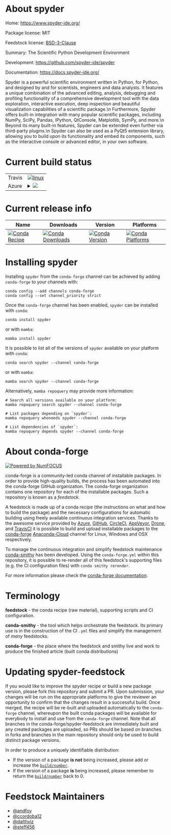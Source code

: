 About spyder
============

Home: https://www.spyder-ide.org/

Package license: MIT

Feedstock license: [BSD-3-Clause](https://github.com/conda-forge/spyder-feedstock/blob/main/LICENSE.txt)

Summary: The Scientific Python Development Environment

Development: https://github.com/spyder-ide/spyder

Documentation: https://docs.spyder-ide.org/

Spyder is a powerful scientific environment written in Python, for Python,
and designed by and for scientists, engineers and data analysts.
It features a unique combination of the advanced editing, analysis,
debugging and profiling functionality of a comprehensive development tool
with the data exploration, interactive execution, deep inspection and
beautiful visualization capabilities of a scientific package.\n
Furthermore, Spyder offers built-in integration with many popular
scientific packages, including NumPy, SciPy, Pandas, IPython, QtConsole,
Matplotlib, SymPy, and more.\n
Beyond its many built-in features, Spyder can be extended even further via
third-party plugins.\n
Spyder can also be used as a PyQt5 extension library, allowing you to build
upon its functionality and embed its components, such as the interactive
console or advanced editor, in your own software.


Current build status
====================


<table><tr>
    <td>Travis</td>
    <td>
      <a href="https://app.travis-ci.com/conda-forge/spyder-feedstock">
        <img alt="linux" src="https://img.shields.io/travis/com/conda-forge/spyder-feedstock/main.svg?label=Linux">
      </a>
    </td>
  </tr>
    
  <tr>
    <td>Azure</td>
    <td>
      <details>
        <summary>
          <a href="https://dev.azure.com/conda-forge/feedstock-builds/_build/latest?definitionId=3589&branchName=main">
            <img src="https://dev.azure.com/conda-forge/feedstock-builds/_apis/build/status/spyder-feedstock?branchName=main">
          </a>
        </summary>
        <table>
          <thead><tr><th>Variant</th><th>Status</th></tr></thead>
          <tbody><tr>
              <td>linux_64_python3.10.____cpython</td>
              <td>
                <a href="https://dev.azure.com/conda-forge/feedstock-builds/_build/latest?definitionId=3589&branchName=main">
                  <img src="https://dev.azure.com/conda-forge/feedstock-builds/_apis/build/status/spyder-feedstock?branchName=main&jobName=linux&configuration=linux%20linux_64_python3.10.____cpython" alt="variant">
                </a>
              </td>
            </tr><tr>
              <td>linux_64_python3.8.____cpython</td>
              <td>
                <a href="https://dev.azure.com/conda-forge/feedstock-builds/_build/latest?definitionId=3589&branchName=main">
                  <img src="https://dev.azure.com/conda-forge/feedstock-builds/_apis/build/status/spyder-feedstock?branchName=main&jobName=linux&configuration=linux%20linux_64_python3.8.____cpython" alt="variant">
                </a>
              </td>
            </tr><tr>
              <td>linux_64_python3.9.____cpython</td>
              <td>
                <a href="https://dev.azure.com/conda-forge/feedstock-builds/_build/latest?definitionId=3589&branchName=main">
                  <img src="https://dev.azure.com/conda-forge/feedstock-builds/_apis/build/status/spyder-feedstock?branchName=main&jobName=linux&configuration=linux%20linux_64_python3.9.____cpython" alt="variant">
                </a>
              </td>
            </tr><tr>
              <td>linux_aarch64_python3.10.____cpython</td>
              <td>
                <a href="https://dev.azure.com/conda-forge/feedstock-builds/_build/latest?definitionId=3589&branchName=main">
                  <img src="https://dev.azure.com/conda-forge/feedstock-builds/_apis/build/status/spyder-feedstock?branchName=main&jobName=linux&configuration=linux%20linux_aarch64_python3.10.____cpython" alt="variant">
                </a>
              </td>
            </tr><tr>
              <td>linux_aarch64_python3.8.____cpython</td>
              <td>
                <a href="https://dev.azure.com/conda-forge/feedstock-builds/_build/latest?definitionId=3589&branchName=main">
                  <img src="https://dev.azure.com/conda-forge/feedstock-builds/_apis/build/status/spyder-feedstock?branchName=main&jobName=linux&configuration=linux%20linux_aarch64_python3.8.____cpython" alt="variant">
                </a>
              </td>
            </tr><tr>
              <td>linux_aarch64_python3.9.____cpython</td>
              <td>
                <a href="https://dev.azure.com/conda-forge/feedstock-builds/_build/latest?definitionId=3589&branchName=main">
                  <img src="https://dev.azure.com/conda-forge/feedstock-builds/_apis/build/status/spyder-feedstock?branchName=main&jobName=linux&configuration=linux%20linux_aarch64_python3.9.____cpython" alt="variant">
                </a>
              </td>
            </tr><tr>
              <td>osx_64_python3.10.____cpython</td>
              <td>
                <a href="https://dev.azure.com/conda-forge/feedstock-builds/_build/latest?definitionId=3589&branchName=main">
                  <img src="https://dev.azure.com/conda-forge/feedstock-builds/_apis/build/status/spyder-feedstock?branchName=main&jobName=osx&configuration=osx%20osx_64_python3.10.____cpython" alt="variant">
                </a>
              </td>
            </tr><tr>
              <td>osx_64_python3.8.____cpython</td>
              <td>
                <a href="https://dev.azure.com/conda-forge/feedstock-builds/_build/latest?definitionId=3589&branchName=main">
                  <img src="https://dev.azure.com/conda-forge/feedstock-builds/_apis/build/status/spyder-feedstock?branchName=main&jobName=osx&configuration=osx%20osx_64_python3.8.____cpython" alt="variant">
                </a>
              </td>
            </tr><tr>
              <td>osx_64_python3.9.____cpython</td>
              <td>
                <a href="https://dev.azure.com/conda-forge/feedstock-builds/_build/latest?definitionId=3589&branchName=main">
                  <img src="https://dev.azure.com/conda-forge/feedstock-builds/_apis/build/status/spyder-feedstock?branchName=main&jobName=osx&configuration=osx%20osx_64_python3.9.____cpython" alt="variant">
                </a>
              </td>
            </tr><tr>
              <td>osx_arm64_python3.10.____cpython</td>
              <td>
                <a href="https://dev.azure.com/conda-forge/feedstock-builds/_build/latest?definitionId=3589&branchName=main">
                  <img src="https://dev.azure.com/conda-forge/feedstock-builds/_apis/build/status/spyder-feedstock?branchName=main&jobName=osx&configuration=osx%20osx_arm64_python3.10.____cpython" alt="variant">
                </a>
              </td>
            </tr><tr>
              <td>osx_arm64_python3.8.____cpython</td>
              <td>
                <a href="https://dev.azure.com/conda-forge/feedstock-builds/_build/latest?definitionId=3589&branchName=main">
                  <img src="https://dev.azure.com/conda-forge/feedstock-builds/_apis/build/status/spyder-feedstock?branchName=main&jobName=osx&configuration=osx%20osx_arm64_python3.8.____cpython" alt="variant">
                </a>
              </td>
            </tr><tr>
              <td>osx_arm64_python3.9.____cpython</td>
              <td>
                <a href="https://dev.azure.com/conda-forge/feedstock-builds/_build/latest?definitionId=3589&branchName=main">
                  <img src="https://dev.azure.com/conda-forge/feedstock-builds/_apis/build/status/spyder-feedstock?branchName=main&jobName=osx&configuration=osx%20osx_arm64_python3.9.____cpython" alt="variant">
                </a>
              </td>
            </tr><tr>
              <td>win_64_python3.10.____cpython</td>
              <td>
                <a href="https://dev.azure.com/conda-forge/feedstock-builds/_build/latest?definitionId=3589&branchName=main">
                  <img src="https://dev.azure.com/conda-forge/feedstock-builds/_apis/build/status/spyder-feedstock?branchName=main&jobName=win&configuration=win%20win_64_python3.10.____cpython" alt="variant">
                </a>
              </td>
            </tr><tr>
              <td>win_64_python3.8.____cpython</td>
              <td>
                <a href="https://dev.azure.com/conda-forge/feedstock-builds/_build/latest?definitionId=3589&branchName=main">
                  <img src="https://dev.azure.com/conda-forge/feedstock-builds/_apis/build/status/spyder-feedstock?branchName=main&jobName=win&configuration=win%20win_64_python3.8.____cpython" alt="variant">
                </a>
              </td>
            </tr><tr>
              <td>win_64_python3.9.____cpython</td>
              <td>
                <a href="https://dev.azure.com/conda-forge/feedstock-builds/_build/latest?definitionId=3589&branchName=main">
                  <img src="https://dev.azure.com/conda-forge/feedstock-builds/_apis/build/status/spyder-feedstock?branchName=main&jobName=win&configuration=win%20win_64_python3.9.____cpython" alt="variant">
                </a>
              </td>
            </tr>
          </tbody>
        </table>
      </details>
    </td>
  </tr>
</table>

Current release info
====================

| Name | Downloads | Version | Platforms |
| --- | --- | --- | --- |
| [![Conda Recipe](https://img.shields.io/badge/recipe-spyder-green.svg)](https://anaconda.org/conda-forge/spyder) | [![Conda Downloads](https://img.shields.io/conda/dn/conda-forge/spyder.svg)](https://anaconda.org/conda-forge/spyder) | [![Conda Version](https://img.shields.io/conda/vn/conda-forge/spyder.svg)](https://anaconda.org/conda-forge/spyder) | [![Conda Platforms](https://img.shields.io/conda/pn/conda-forge/spyder.svg)](https://anaconda.org/conda-forge/spyder) |

Installing spyder
=================

Installing `spyder` from the `conda-forge` channel can be achieved by adding `conda-forge` to your channels with:

```
conda config --add channels conda-forge
conda config --set channel_priority strict
```

Once the `conda-forge` channel has been enabled, `spyder` can be installed with `conda`:

```
conda install spyder
```

or with `mamba`:

```
mamba install spyder
```

It is possible to list all of the versions of `spyder` available on your platform with `conda`:

```
conda search spyder --channel conda-forge
```

or with `mamba`:

```
mamba search spyder --channel conda-forge
```

Alternatively, `mamba repoquery` may provide more information:

```
# Search all versions available on your platform:
mamba repoquery search spyder --channel conda-forge

# List packages depending on `spyder`:
mamba repoquery whoneeds spyder --channel conda-forge

# List dependencies of `spyder`:
mamba repoquery depends spyder --channel conda-forge
```


About conda-forge
=================

[![Powered by
NumFOCUS](https://img.shields.io/badge/powered%20by-NumFOCUS-orange.svg?style=flat&colorA=E1523D&colorB=007D8A)](https://numfocus.org)

conda-forge is a community-led conda channel of installable packages.
In order to provide high-quality builds, the process has been automated into the
conda-forge GitHub organization. The conda-forge organization contains one repository
for each of the installable packages. Such a repository is known as a *feedstock*.

A feedstock is made up of a conda recipe (the instructions on what and how to build
the package) and the necessary configurations for automatic building using freely
available continuous integration services. Thanks to the awesome service provided by
[Azure](https://azure.microsoft.com/en-us/services/devops/), [GitHub](https://github.com/),
[CircleCI](https://circleci.com/), [AppVeyor](https://www.appveyor.com/),
[Drone](https://cloud.drone.io/welcome), and [TravisCI](https://travis-ci.com/)
it is possible to build and upload installable packages to the
[conda-forge](https://anaconda.org/conda-forge) [Anaconda-Cloud](https://anaconda.org/)
channel for Linux, Windows and OSX respectively.

To manage the continuous integration and simplify feedstock maintenance
[conda-smithy](https://github.com/conda-forge/conda-smithy) has been developed.
Using the ``conda-forge.yml`` within this repository, it is possible to re-render all of
this feedstock's supporting files (e.g. the CI configuration files) with ``conda smithy rerender``.

For more information please check the [conda-forge documentation](https://conda-forge.org/docs/).

Terminology
===========

**feedstock** - the conda recipe (raw material), supporting scripts and CI configuration.

**conda-smithy** - the tool which helps orchestrate the feedstock.
                   Its primary use is in the construction of the CI ``.yml`` files
                   and simplify the management of *many* feedstocks.

**conda-forge** - the place where the feedstock and smithy live and work to
                  produce the finished article (built conda distributions)


Updating spyder-feedstock
=========================

If you would like to improve the spyder recipe or build a new
package version, please fork this repository and submit a PR. Upon submission,
your changes will be run on the appropriate platforms to give the reviewer an
opportunity to confirm that the changes result in a successful build. Once
merged, the recipe will be re-built and uploaded automatically to the
`conda-forge` channel, whereupon the built conda packages will be available for
everybody to install and use from the `conda-forge` channel.
Note that all branches in the conda-forge/spyder-feedstock are
immediately built and any created packages are uploaded, so PRs should be based
on branches in forks and branches in the main repository should only be used to
build distinct package versions.

In order to produce a uniquely identifiable distribution:
 * If the version of a package **is not** being increased, please add or increase
   the [``build/number``](https://docs.conda.io/projects/conda-build/en/latest/resources/define-metadata.html#build-number-and-string).
 * If the version of a package **is** being increased, please remember to return
   the [``build/number``](https://docs.conda.io/projects/conda-build/en/latest/resources/define-metadata.html#build-number-and-string)
   back to 0.

Feedstock Maintainers
=====================

* [@andfoy](https://github.com/andfoy/)
* [@ccordoba12](https://github.com/ccordoba12/)
* [@dalthviz](https://github.com/dalthviz/)
* [@steff456](https://github.com/steff456/)

